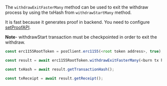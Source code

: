 The `withdrawExitFasterMany` method can be used to exit the withdraw process by using the txHash from `withdrawStartMany` method.

It is fast because it generates proof in backend. You need to configure [setProofAPI](/docs/tools/matic-js/set-proof-api).


**Note**- withdrawStart transaction must be checkpointed in order to exit the withdraw.

```js
const erc1155RootToken = posClient.erc1155(<root token address>, true);

const result = await erc1155RootToken.withdrawExitFasterMany(<burn tx hash>);

const txHash = await result.getTransactionHash();

const txReceipt = await result.getReceipt();

```
